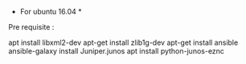* For ubuntu 16.04 *

Pre requisite :

apt install libxml2-dev
apt-get install zlib1g-dev
apt-get install ansible
ansible-galaxy install Juniper.junos
apt install python-junos-eznc
